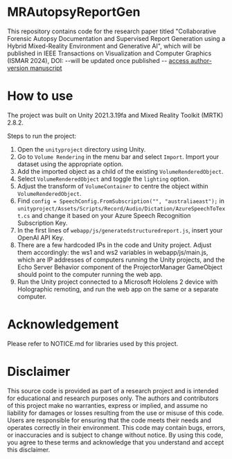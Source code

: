 # MRAutopsyReportGen
This repository contains code for the research paper titled "Collaborative Forensic Autopsy Documentation and Supervised Report Generation using a Hybrid Mixed-Reality Environment and Generative AI", which will be published in IEEE Transactions on Visualization and Computer Graphics (ISMAR 2024), DOI: --will be updated once published --  [access author-version manuscript](https://doi.org/10.31219/osf.io/y9q85)

# How to use
The project was built on Unity 2021.3.19fa and Mixed Reality Toolkit (MRTK) 2.8.2.

Steps to run the project:
1. Open the `unityproject` directory using Unity.
2. Go to `Volume Rendering` in the menu bar and select `Import`. Import your dataset using the appropriate option.
3. Add the imported object as a child of the existing `VolumeRenderedObject`.
4. Select `VolumeRenderedObject` and toggle the `lighting` option.
5. Adjust the transform of `VolumeContainer` to centre the object within `VolumeRenderedObject`.
6. Find `config = SpeechConfig.FromSubscription("", "australiaeast");` in `unityproject/Assets/Scripts/Record/Audio/Dictation/AzureSpeechToText.cs` and change it based on your Azure Speech Recognition Subscription Key.
7. In the first lines of `webapp/js/generatedstructuredreport.js`, insert your OpenAI API Key.
8. There are a few hardcoded IPs in the code and Unity project. Adjust them accordingly: the ws1 and ws2 variables in webapp/js/main.js, which are IP addresses of computers running the Unity projects, and the Echo Server Behavior component of the ProjectorManager GameObject should point to the computer running the web app.
9. Run the Unity project connected to a Microsoft Hololens 2 device with Holographic remoting, and run the web app on the same or a separate computer.

# Acknowledgement
Please refer to NOTICE.md for libraries used by this project.

# Disclaimer
This source code is provided as part of a research project and is intended for educational and research purposes only. The authors and contributors of this project make no warranties, express or implied, and assume no liability for damages or losses resulting from the use or misuse of this code. Users are responsible for ensuring that the code meets their needs and operates correctly in their environment. This code may contain bugs, errors, or inaccuracies and is subject to change without notice. By using this code, you agree to these terms and acknowledge that you understand and accept this disclaimer.
